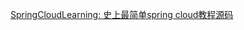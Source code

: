[SpringCloudLearning: 史上最简单spring cloud教程源码](https://gitee.com/forezp/SpringCloudLearning#https://gitee.com/link?target=http%3A%2F%2Fblog.csdn.net%2Fforezp%2Farticle%2Fdetails%2F69696915)

